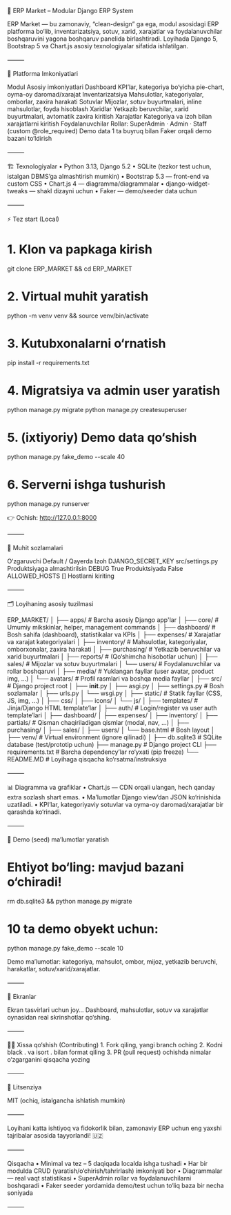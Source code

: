 
🚀 ERP Market – Modular Django ERP System

ERP Market — bu zamonaviy, “clean-design” ga ega, modul asosidagi ERP platforma bo‘lib, inventarizatsiya, sotuv, xarid, xarajatlar va foydalanuvchilar boshqaruvini yagona boshqaruv panelida birlashtiradi. Loyihada Django 5, Bootstrap 5 va Chart.js asosiy texnologiyalar sifatida ishlatilgan.

⸻

🌟 Platforma Imkoniyatlari

Modul	Asosiy imkoniyatlari
Dashboard	KPI’lar, kategoriya bo‘yicha pie-chart, oyma-oy daromad/xarajat
Inventarizatsiya	Mahsulotlar, kategoriyalar, omborlar, zaxira harakati
Sotuvlar	Mijozlar, sotuv buyurtmalari, inline mahsulotlar, foyda hisoblash
Xaridlar	Yetkazib beruvchilar, xarid buyurtmalari, avtomatik zaxira kiritish
Xarajatlar	Kategoriya va izoh bilan xarajatlarni kiritish
Foydalanuvchilar	Rollar: SuperAdmin · Admin · Staff (custom @role_required)
Demo data	1 ta buyruq bilan Faker orqali demo bazani to‘ldirish


⸻

🏗️ Texnologiyalar
	•	Python 3.13, Django 5.2
	•	SQLite (tezkor test uchun, istalgan DBMS’ga almashtirish mumkin)
	•	Bootstrap 5.3 — front-end va custom CSS
	•	Chart.js 4 — diagramma/diagrammalar
	•	django-widget-tweaks — shakl dizayni uchun
	•	Faker — demo/seeder data uchun

⸻

⚡ Tez start (Local)

# 1. Klon va papkaga kirish
git clone <repo-url> ERP_MARKET && cd ERP_MARKET

# 2. Virtual muhit yaratish
python -m venv venv && source venv/bin/activate

# 3. Kutubxonalarni o‘rnatish
pip install -r requirements.txt

# 4. Migratsiya va admin user yaratish
python manage.py migrate
python manage.py createsuperuser

# 5. (ixtiyoriy) Demo data qo‘shish
python manage.py fake_demo --scale 40

# 6. Serverni ishga tushurish
python manage.py runserver

👉 Ochish: http://127.0.0.1:8000

⸻

🔑 Muhit sozlamalari

O‘zgaruvchi	Default / Qayerda	Izoh
DJANGO_SECRET_KEY	src/settings.py	Produktsiyaga almashtirilsin
DEBUG	True	Produktsiyada False
ALLOWED_HOSTS	[]	Hostlarni kiriting


⸻



🗂️ Loyihaning asosiy tuzilmasi

ERP_MARKET/
│
├── apps/                        # Barcha asosiy Django app'lar
│   ├── core/                    # Umumiy mikskinlar, helper, management commands
│   ├── dashboard/               # Bosh sahifa (dashboard), statistikalar va KPIs
│   ├── expenses/                # Xarajatlar va xarajat kategoriyalari
│   ├── inventory/               # Mahsulotlar, kategoriyalar, omborxonalar, zaxira harakati
│   ├── purchasing/              # Yetkazib beruvchilar va xarid buyurtmalari
│   ├── reports/                 # (Qo‘shimcha hisobotlar uchun)
│   ├── sales/                   # Mijozlar va sotuv buyurtmalari
│   └── users/                   # Foydalanuvchilar va rollar boshqaruvi
│
├── media/                       # Yuklangan fayllar (user avatar, product img, ...)
│   └── avatars/                 # Profil rasmlari va boshqa media fayllar
│
├── src/                         # Django project root
│   ├── __init__.py
│   ├── asgi.py
│   ├── settings.py              # Bosh sozlamalar
│   ├── urls.py
│   └── wsgi.py
│
├── static/                      # Statik fayllar (CSS, JS, img, ...)
│   ├── css/
│   ├── icons/
│   └── js/
│
├── templates/                   # Jinja/Django HTML template’lar
│   ├── auth/                    # Login/register va user auth template’lari
│   ├── dashboard/
│   ├── expenses/
│   ├── inventory/
│   ├── partials/                # Qisman chaqiriladigan qismlar (modal, nav, ...)
│   ├── purchasing/
│   ├── sales/
│   ├── users/
│   └── base.html                # Bosh layout
│
├── venv/                        # Virtual environment (ignore qilinadi)
│
├── db.sqlite3                   # SQLite database (test/prototip uchun)
├── manage.py                    # Django project CLI
├── requirements.txt             # Barcha dependency’lar ro‘yxati (pip freeze)
└── README.MD                    # Loyihaga qisqacha ko‘rsatma/instruksiya


⸻

📊 Diagramma va grafiklar
	•	Chart.js — CDN orqali ulangan, hech qanday extra sozlash shart emas.
	•	Ma’lumotlar Django view’dan JSON ko‘rinishida uzatiladi.
	•	KPI’lar, kategoriyaviy sotuvlar va oyma-oy daromad/xarajatlar bir qarashda ko‘rinadi.

⸻

🎲 Demo (seed) ma’lumotlar yaratish

# Ehtiyot bo‘ling: mavjud bazani o‘chiradi!
rm db.sqlite3 && python manage.py migrate

# 10 ta demo obyekt uchun:
python manage.py fake_demo --scale 10

Demo ma’lumotlar: kategoriya, mahsulot, ombor, mijoz, yetkazib beruvchi, harakatlar, sotuv/xarid/xarajatlar.

⸻

📸 Ekranlar

Ekran tasvirlari uchun joy…
Dashboard, mahsulotlar, sotuv va xarajatlar oynasidan real skrinshotlar qo‘shing.

⸻

🧑‍💻 Xissa qo‘shish (Contributing)
	1.	Fork qiling, yangi branch oching
	2.	Kodni black . va isort . bilan format qiling
	3.	PR (pull request) ochishda nimalar o‘zgarganini qisqacha yozing

⸻

📄 Litsenziya

MIT (ochiq, istalgancha ishlatish mumkin)

⸻

Loyihani katta ishtiyoq va fidokorlik bilan, zamonaviy ERP uchun eng yaxshi tajribalar asosida tayyorlandi! 🇺🇿

⸻

Qisqacha
	•	Minimal va tez – 5 daqiqada localda ishga tushadi
	•	Har bir modulda CRUD (yaratish/o‘chirish/tahrirlash) imkoniyati bor
	•	Diagrammalar — real vaqt statistikasi
	•	SuperAdmin rollar va foydalanuvchilarni boshqaradi
	•	Faker seeder yordamida demo/test uchun to‘liq baza bir necha soniyada

⸻

